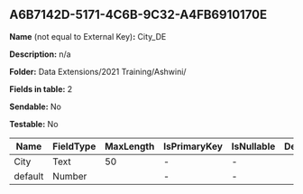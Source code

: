 ## A6B7142D-5171-4C6B-9C32-A4FB6910170E

**Name** (not equal to External Key)**:** City_DE

**Description:** n/a

**Folder:** Data Extensions/2021 Training/Ashwini/

**Fields in table:** 2

**Sendable:** No

**Testable:** No

| Name | FieldType | MaxLength | IsPrimaryKey | IsNullable | DefaultValue |
| --- | --- | --- | --- | --- | --- |
| City | Text | 50 | - | - |  |
| default | Number |  | - | - |  |
